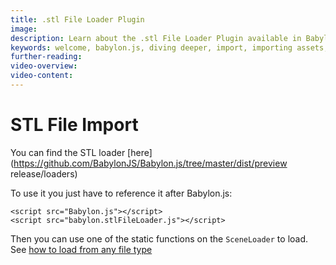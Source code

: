 ```yaml
---
title: .stl File Loader Plugin
image: 
description: Learn about the .stl File Loader Plugin available in Babylon.js.
keywords: welcome, babylon.js, diving deeper, import, importing assets, asset, importing, .stl, stl
further-reading:
video-overview:
video-content:
---
```


# STL File Import

You can find the STL loader [here](https://github.com/BabylonJS/Babylon.js/tree/master/dist/preview release/loaders)

To use it you just have to reference it after Babylon.js:


```
<script src="Babylon.js"></script>
<script src="babylon.stlFileLoader.js"></script>
```

Then you can use one of the static functions on the `SceneLoader` to load.
See [how to load from any file type](/how_to/Load_From_Any_File_Type)
